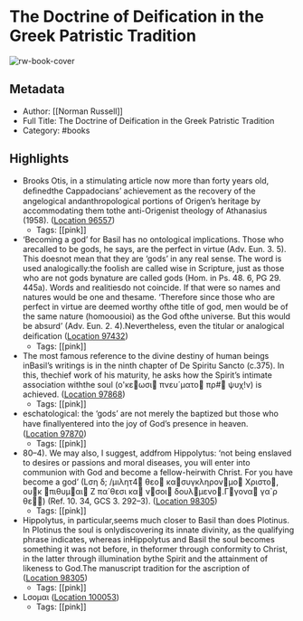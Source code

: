 # The Doctrine of Deification in the Greek Patristic Tradition

![rw-book-cover](https://m.media-amazon.com/images/I/51BHX111hkL._SY160.jpg)

## Metadata
- Author: [[Norman Russell]]
- Full Title: The Doctrine of Deification in the Greek Patristic Tradition
- Category: #books

## Highlights
- Brooks Otis, in a stimulating article now more than forty years old, deﬁnedthe Cappadocians’ achievement as the recovery of the angelogical andanthropological portions of Origen’s heritage by accommodating them tothe anti-Origenist theology of Athanasius (1958). ([Location 96557](https://readwise.io/to_kindle?action=open&asin=B005NKK6BA&location=96557))
    - Tags: [[pink]] 
- ‘Becoming a god’ for Basil has no ontological implications. Those who arecalled to be gods, he says, are the perfect in virtue (Adv. Eun. 3. 5). This doesnot mean that they are ‘gods’ in any real sense. The word is used analogically:the foolish are called wise in Scripture, just as those who are not gods bynature are called gods (Hom. in Ps. 48. 6, PG 29. 445a). Words and realitiesdo not coincide. If that were so names and natures would be one and thesame. ‘Therefore since those who are perfect in virtue are deemed worthy ofthe title of god, men would be of the same nature (homoousioi) as the God ofthe universe. But this would be absurd’ (Adv. Eun. 2. 4).Nevertheless, even the titular or analogical deiﬁcation ([Location 97432](https://readwise.io/to_kindle?action=open&asin=B005NKK6BA&location=97432))
    - Tags: [[pink]] 
- The most famous reference to the divine destiny of human beings inBasil’s writings is in the ninth chapter of De Spiritu Sancto (c.375). In this, thechief work of his maturity, he asks how the Spirit’s intimate association withthe soul (ο'κεωσι πνευ´µατο πρ# ψυχ!ν) is achieved. ([Location 97868](https://readwise.io/to_kindle?action=open&asin=B005NKK6BA&location=97868))
    - Tags: [[pink]] 
- eschatological: the ‘gods’ are not merely the baptized but those who have ﬁnallyentered into the joy of God’s presence in heaven. ([Location 97870](https://readwise.io/to_kindle?action=open&asin=B005NKK6BA&location=97870))
    - Tags: [[pink]] 
- 80–4). We may also, I suggest, addfrom Hippolytus: ‘not being enslaved to desires or passions and moral diseases, you will enter into communion with God and become a fellow-heirwith Christ. For you have become a god’ (Lση δ; /µιλητ4 θεο κασυγκληρονµο Χριστο, ουκ πιθυµαι Z πα´θεσι κα νσοι δουλµενο.Γγονα γα`ρ θε) (Ref. 10. 34, GCS 3. 292–3). ([Location 98305](https://readwise.io/to_kindle?action=open&asin=B005NKK6BA&location=98305))
    - Tags: [[pink]] 
- Hippolytus, in particular,seems much closer to Basil than does Plotinus. In Plotinus the soul is onlydiscovering its innate divinity, as the qualifying phrase indicates, whereas inHippolytus and Basil the soul becomes something it was not before, in theformer through conformity to Christ, in the latter through illumination bythe Spirit and the attainment of likeness to God.The manuscript tradition for the ascription of ([Location 98305](https://readwise.io/to_kindle?action=open&asin=B005NKK6BA&location=98305))
    - Tags: [[pink]] 
- Lσοµαι ([Location 100053](https://readwise.io/to_kindle?action=open&asin=B005NKK6BA&location=100053))
    - Tags: [[pink]] 
